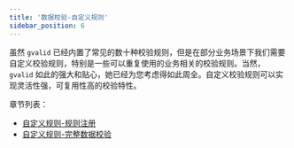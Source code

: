 ```yaml
---
title: '数据校验-自定义规则'
sidebar_position: 6
---
```


虽然 `gvalid` 已经内置了常见的数十种校验规则，但是在部分业务场景下我们需要自定义校验规则，特别是一些可以重复使用的业务相关的校验规则。当然， `gvalid` 如此的强大和贴心，她已经为您考虑得如此周全。自定义校验规则可以实现灵活性强，可复用性高的校验特性。

章节列表：

- [自定义规则-规则注册](output/goframe-v2.6-md/核心组件/数据校验/数据校验-自定义规则/自定义规则-规则注册)
- [自定义规则-完整数据校验](output/goframe-v2.6-md/核心组件/数据校验/数据校验-自定义规则/自定义规则-完整数据校验)